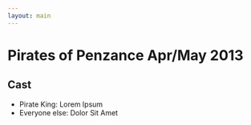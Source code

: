```yaml
---
layout: main
---
```

# Pirates of Penzance Apr/May 2013

Cast
----

* Pirate King: Lorem Ipsum
* Everyone else: Dolor Sit Amet
